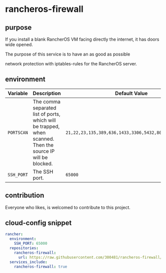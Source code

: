 # rancheros-firewall

## purpose

If you install a blank RancherOS VM facing directly the internet, it has doors wide opened.

The purpose of this service is to have an as good as possible

network protection with iptables-rules for the RancherOS server.

## environment

|Variable|Description|Default Value|
|--------|-----------|-------------|
|`PORTSCAN`|The comma separated list of ports, which will be trapped, when scanned. Then the source IP will be blocked.|`21,22,23,135,389,636,1433,3306,5432,8086,10000,25565`|
|`SSH_PORT`|The SSH port.|`65000`|

## contribution

Everyone who likes, is welcomed to contribute to this project.

## cloud-config snippet

```yaml
rancher:
  environment:
    SSH_PORT: 65000
  repositories:
    rancheros-firewall:
      url: https://raw.githubusercontent.com/300481/rancheros-firewall/master
  services_include:
    rancheros-firewall: true
```
